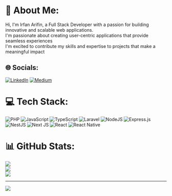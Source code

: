 # 💫 About Me:
Hi, I'm Irfan Arifin, a Full Stack Developer with a passion for building innovative and scalable web applications.<br>I'm passionate about creating user-centric applications that provide seamless experiences<br>I'm excited to contribute my skills and expertise to projects that make a meaningful impact


## 🌐 Socials:
[![LinkedIn](https://img.shields.io/badge/LinkedIn-%230077B5.svg?logo=linkedin&logoColor=white)](https://linkedin.com/in/irfan-arifin-445b12b9) [![Medium](https://img.shields.io/badge/Medium-12100E?logo=medium&logoColor=white)](https://medium.com/@irfanarv) 

# 💻 Tech Stack:
![PHP](https://img.shields.io/badge/php-%23777BB4.svg?style=for-the-badge&logo=php&logoColor=white) ![JavaScript](https://img.shields.io/badge/javascript-%23323330.svg?style=for-the-badge&logo=javascript&logoColor=%23F7DF1E) ![TypeScript](https://img.shields.io/badge/typescript-%23007ACC.svg?style=for-the-badge&logo=typescript&logoColor=white) ![Laravel](https://img.shields.io/badge/laravel-%23FF2D20.svg?style=for-the-badge&logo=laravel&logoColor=white) ![NodeJS](https://img.shields.io/badge/node.js-6DA55F?style=for-the-badge&logo=node.js&logoColor=white) ![Express.js](https://img.shields.io/badge/express.js-%23404d59.svg?style=for-the-badge&logo=express&logoColor=%2361DAFB) ![NestJS](https://img.shields.io/badge/nestjs-%23E0234E.svg?style=for-the-badge&logo=nestjs&logoColor=white) ![Next JS](https://img.shields.io/badge/Next-black?style=for-the-badge&logo=next.js&logoColor=white) ![React](https://img.shields.io/badge/react-%2320232a.svg?style=for-the-badge&logo=react&logoColor=%2361DAFB) ![React Native](https://img.shields.io/badge/react_native-%2320232a.svg?style=for-the-badge&logo=react&logoColor=%2361DAFB)
# 📊 GitHub Stats:
![](https://github-readme-stats.vercel.app/api?username=irfanarv&theme=default&hide_border=false&include_all_commits=true&count_private=true)<br/>
![](https://github-readme-streak-stats.herokuapp.com/?user=irfanarv&theme=default&hide_border=false)<br/>
![](https://github-readme-stats.vercel.app/api/top-langs/?username=irfanarv&theme=default&hide_border=false&include_all_commits=true&count_private=true&layout=compact)

---
[![](https://visitcount.itsvg.in/api?id=irfanarv&icon=0&color=0)](https://visitcount.itsvg.in)
